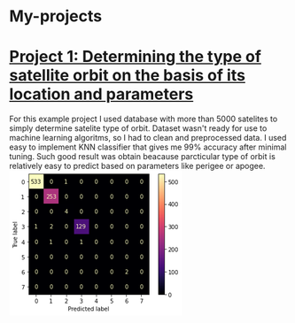 # My-projects


# [Project 1: Determining the type of satellite orbit on the basis of its location and parameters](https://github.com/pawelloo/ds_satellites_proj/blob/main/KNN_satelittes.ipynb)
For this example project I used database with more than 5000 satelites to simply determine satelite type of orbit. Dataset wasn't ready for use to machine learning algoritms, so I had to clean and preprocessed data. 
I used easy to implement KNN classifier that gives me 99% accuracy after minimal tuning. Such good result was obtain beacause parcticular type of orbit is relatively easy to predict based on parameters like perigee or apogee.
![](https://github.com/PawelML/My-projects/blob/main/images/index.png)
